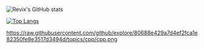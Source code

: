
![Revix's GitHub stats](https://github-readme-stats.vercel.app/api?username=revix-0&show_icons=true&theme=chartreuse-dark)

[![Top Langs](https://github-readme-stats.vercel.app/api/top-langs/?username=revix-0&layout=compact&theme=chartreuse-dark)](https://github.com/anuraghazra/github-readme-stats)

https://raw.githubusercontent.com/github/explore/80688e429a7d4ef2fca1e82350fe8e3517d3494d/topics/cpp/cpp.png

